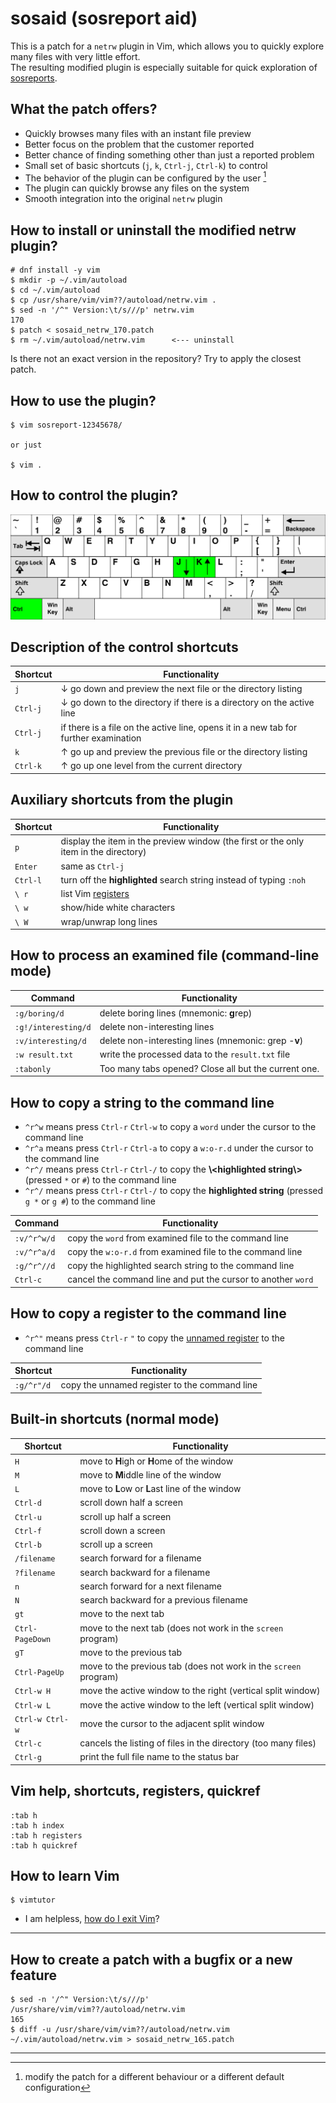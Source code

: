 # sosaid (sosreport aid)
This is a patch for a `netrw` plugin in Vim, which allows you to quickly explore many files with very little effort.  
The resulting modified plugin is especially suitable for quick exploration of [sosreports](https://access.redhat.com/solutions/3592).

## What the patch offers?
- Quickly browses many files with an instant file preview
- Better focus on the problem that the customer reported
- Better chance of finding something other than just a reported problem
- Small set of basic shortcuts (`j`, `k`, `Ctrl-j`, `Ctrl-k`) to control
- The behavior of the plugin can be configured by the user [^1]
- The plugin can quickly browse any files on the system
- Smooth integration into the original `netrw` plugin

[^1]: modify the patch for a different behaviour or a different default configuration

## How to install or uninstall the modified netrw plugin?
```
# dnf install -y vim
$ mkdir -p ~/.vim/autoload
$ cd ~/.vim/autoload
$ cp /usr/share/vim/vim??/autoload/netrw.vim .
$ sed -n '/^" Version:\t/s///p' netrw.vim
170
$ patch < sosaid_netrw_170.patch
$ rm ~/.vim/autoload/netrw.vim		<--- uninstall
```
Is there not an exact version in the repository?
Try to apply the closest patch.

## How to use the plugin?
```
$ vim sosreport-12345678/

or just

$ vim .
```

## How to control the plugin?
![Basic keyboard shortcuts](sosaid_ctl.svg)

## Description of the control shortcuts
| Shortcut | Functionality |
| -------- | ------------- |
| `j` | ↓ go down and preview the next file or the directory listing |
| `Ctrl-j` | ↓ go down to the directory if there is a directory on the active line |
| `Ctrl-j` | if there is a file on the active line, opens it in a new tab for further examination |
| `k` | ↑ go up and preview the previous file or the directory listing |
| `Ctrl-k` | ↑ go up one level from the current directory |

## Auxiliary shortcuts from the plugin
| Shortcut | Functionality |
| -------- | ------------- |
| `p` | display the item in the preview window (the first or the only item in the directory) |
| `Enter` | same as `Ctrl-j` |
| `Ctrl-l` | turn off the **highlighted** search string instead of typing `:noh` |
| `\ r` | list Vim [registers](#how-to-copy-a-register-to-the-command-line) |
| `\ w` | show/hide white characters |
| `\ W` | wrap/unwrap long lines |

## How to process an examined file (command-line mode)
| Command | Functionality |
| -------- | ------------- |
| `:g/boring/d` | delete boring lines (mnemonic: **g**rep)|
| `:g!/interesting/d` | delete non-interesting lines |
| `:v/interesting/d` | delete non-interesting lines (mnemonic: grep -**v**) |
| `:w result.txt` | write the processed data to the `result.txt` file |
| `:tabonly` | Too many tabs opened? Close all but the current one. |

## How to copy a string to the command line
- `^r^w` means press `Ctrl-r` `Ctrl-w` to copy a `word` under the cursor to the command line
- `^r^a` means press `Ctrl-r` `Ctrl-a` to copy a `w:o-r.d` under the cursor to the command line
- `^r^/` means press `Ctrl-r` `Ctrl-/` to copy the **\\<highlighted string\\>** (pressed `*` or `#`) to the command line
- `^r^/` means press `Ctrl-r` `Ctrl-/` to copy the **highlighted string** (pressed `g *` or `g #`) to the command line

| Command | Functionality |
| -------- | ------------- |
| `:v/^r^w/d` | copy the `word` from examined file to the command line |
| `:v/^r^a/d` | copy the `w:o-r.d` from examined file to the command line |
| `:g/^r^//d` | copy the highlighted search string to the command line |
| `Ctrl-c` | cancel the command line and put the cursor to another `word` |

## How to copy a register to the command line
- `^r^"` means press `Ctrl-r` `"` to copy the [unnamed register](#vim-help-shortcuts-registers-quickref) to the command line

| Shortcut | Functionality |
| -------- | ------------- |
| `:g/^r"/d` | copy the unnamed register to the command line |

## Built-in shortcuts (normal mode)
| Shortcut | Functionality |
| -------- | ------------- |
| `H` | move to **H**igh or **H**ome of the window |
| `M` | move to **M**iddle line of the window |
| `L` | move to **L**ow or **L**ast line of the window  |
| `Ctrl-d` | scroll down half a screen |
| `Ctrl-u` | scroll up half a screen |
| `Ctrl-f` | scroll down a screen |
| `Ctrl-b` | scroll up a screen |
| `/filename` | search forward for a filename |
| `?filename` | search backward for a filename |
| `n` | search forward for a next filename |
| `N` | search backward for a previous filename |
| `gt` | move to the next tab |
| `Ctrl-PageDown` | move to the next tab (does not work in the `screen` program) |
| `gT` | move to the previous tab |
| `Ctrl-PageUp` | move to the previous tab (does not work in the `screen` program) |
| `Ctrl-w H` | move the active window to the right (vertical split window) |
| `Ctrl-w L` | move the active window to the left (vertical split window) |
| `Ctrl-w Ctrl-w` | move the cursor to the adjacent split window |
| `Ctrl-c` | cancels the listing of files in the directory (too many files) |
| `Ctrl-g` | print the full file name to the status bar |

## Vim help, shortcuts, registers, quickref
```
:tab h
:tab h index
:tab h registers
:tab h quickref
```

## How to learn Vim
```
$ vimtutor
```

- I am helpless, [how do I exit Vim](https://github.com/hakluke/how-to-exit-vim/blob/master/README.md)?

---

## How to create a patch with a bugfix or a new feature
```
$ sed -n '/^" Version:\t/s///p' /usr/share/vim/vim??/autoload/netrw.vim
165
$ diff -u /usr/share/vim/vim??/autoload/netrw.vim ~/.vim/autoload/netrw.vim > sosaid_netrw_165.patch
```

---
